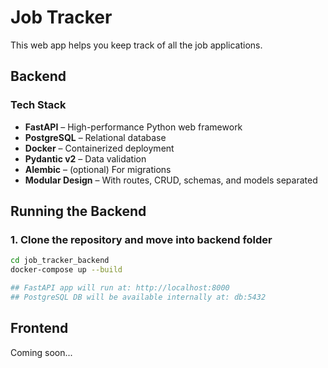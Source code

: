 # Job Tracker
This web app helps you keep track of all the job applications. 

## Backend 
### Tech Stack
- **FastAPI** – High-performance Python web framework
- **PostgreSQL** – Relational database
- **Docker** – Containerized deployment
- **Pydantic v2** – Data validation
- **Alembic** – (optional) For migrations
- **Modular Design** – With routes, CRUD, schemas, and models separated

  
## Running the Backend

### 1. Clone the repository and move into backend folder

```bash
cd job_tracker_backend
docker-compose up --build

## FastAPI app will run at: http://localhost:8000
## PostgreSQL DB will be available internally at: db:5432
```

## Frontend
Coming soon...
